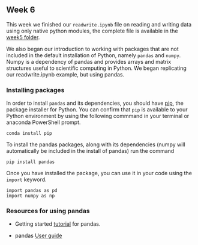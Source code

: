 ## Week 6

This week we finished our `readwrite.ipynb` file on reading and writing data using only native python modules, the complete file is available in the [week5 folder](https://github.com/seidelj/python-course/edit/main/week5/).

We also began our introduction to working with packages that are not included in the default installation of Python, namely `pandas` and `numpy`.  Numpy is a dependency of pandas and provides arrays and matrix structures useful to scientific computing in Python.  We began replicating our readwrite.ipynb example, but using pandas.


### Installing packages
In order to install `pandas` and its dependencies, you should have [pip](https://pypi.org/project/pip/), the package installer for Python.  You can confirm that `pip` is available to your Python environment by using the following commmand in your terminal or anaconda PowerShell prompt.

```
conda install pip
```

To install the pandas packages, along with its dependencies (numpy will automatically be included in the install of pandas) run the command
```
pip install pandas
```

Once you have installed the package, you can use it in your code using the `import` keyword.

```
import pandas as pd
import numpy as np
```

### Resources for using pandas
* Getting started [tutorial](https://pandas.pydata.org/docs/getting_started/intro_tutorials/01_table_oriented.html) for pandas.

* pandas [User guide](https://pandas.pydata.org/docs/user_guide/index.html)
